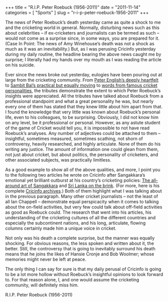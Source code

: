 +++
title = "R.I.P. Peter Roebuck (1956-2011)"
date = "2011-11-14"
categories = [
  "Sports"
]
slug = "r-i-p-peter-roebuck-1956-2011"
+++

The news of Peter Roebuck’s death yesterday came as quite a shock to me and the cricketing world in general. Normally, disturbing news such as this about celebrities – if ex-cricketers and journalists can be termed as such – would not come as a surprise since, in some ways, you are prepared for it. (Case In Point: The news of Amy Winehouse’s death was not a shock as much as it was an inevitability.) But, as I was perusing Cricinfo yesterday during my daily routine, the headline bearing the above news caught me by surprise; I literally had my hands over my mouth as I was reading the article on his suicide.

Ever since the news broke out yesterday, eulogies have been pouring out at large from the cricketing community. From [Peter English’s deeply heartfelt ](http://www.espncricinfo.com/magazine/content/current/story/540315.html)to [Sambit Bal’s practical but equally moving](http://www.espncricinfo.com/ci/content/current/url/540325.html) to [words from famous cricket personalities](http://www.espncricinfo.com/ci/content/current/story/540277.html), the tributes demonstrate the extent to which Peter Roebuck’s insights were appreciated. All the tributes have talked about Roebuck from a professional standpoint and what a great personality he was, but nearly every one of them has stated that they knew little about him apart from that. I found the knowledge that very little was known about Roebuck’s personal life, even to his colleagues, to be surprising.
Obviously, I did not know him on any level, be it professional or personal. However, as any astute student of the game of Cricket would tell you, it is impossible to not have read Roebuck’s analyses. Any number of adjectives could be attached to them – insightful, sometimes measured, sometimes scathing, not shorn of controversy, heavily researched, and highly articulate. None of them do his writing any justice. The amount of information one could glean from them, not just about cricket, but about politics, the personality of cricketers, and other associated subjects, was practically limitless.

As a good example to show all of the above qualities, and more, I point you to the following two articles he wrote on Cricinfo after Sangakkara’s emotional yet brilliant outburst at his country’s cricketing policies: [The all-around art of Sangakkara](http://www.espncricinfo.com/magazine/content/story/532455.html) and [Sri Lanka on the brink](http://www.espncricinfo.com/magazine/content/story/533992.html). (For more, here is his complete [Cricinfo archives](http://www.espncricinfo.com/ci/content/current/url/540433.html).) Both of them highlight what I was talking about in the previous paragraph. Many other cricket journalists – not the least of all Ian Chappell – demonstrate equal perspicacity when it comes to talking about the on-field activities, but very few could talk about off-field activities as good as Roebuck could. The research that went into his articles, his understanding of the cricketing cultures of all the different countries and especially the subcontinent nations, and his long, articulate, flowing columns certainly made him a unique voice in cricket.

Not only was his death a complete surprise, but the manner was equally shocking. For obvious reasons, the less spoken and written about it, the better. Still, the controversy that is going to inevitably surround his death means that he joins the likes of Hansie Cronje and Bob Woolmer; whose memories might never be left at peace.

The only thing I can say for sure is that my daily perusal of Cricinfo is going to be a lot more hollow without Roebuck’s insightful opinions to look forward to. For that reason alone, I, and one would assume the cricketing community, will definitely miss him.

R.I.P. Peter Roebuck (1956-2011)
